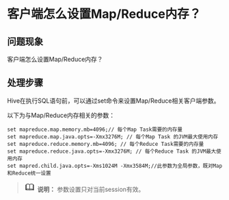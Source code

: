 # 客户端怎么设置Map/Reduce内存？<a name="mrs_03_0152"></a>

## 问题现象<a name="zh-cn_topic_0167274550_section1861111131114"></a>

客户端怎么设置Map/Reduce内存？

## 处理步骤<a name="zh-cn_topic_0167274550_se557d36e41b246bba30ab6f202adab38"></a>

Hive在执行SQL语句前，可以通过set命令来设置Map/Reduce相关客户端参数。

以下为与Map/Reduce内存相关的参数：

```
set mapreduce.map.memory.mb=4096;// 每个Map Task需要的内存量
set mapreduce.map.java.opts=-Xmx3276M; // 每个Map Task 的JVM最大使用内存
set mapreduce.reduce.memory.mb=4096; // 每个Reduce Task需要的内存量
set mapreduce.reduce.java.opts=-Xmx3276M; // 每个Reduce Task 的JVM最大使用内存
set mapred.child.java.opts=-Xms1024M -Xmx3584M;//此参数为全局参数，既对Map和Reduce统一设置
```

>![](public_sys-resources/icon-note.gif) **说明：** 
>参数设置只对当前session有效。

